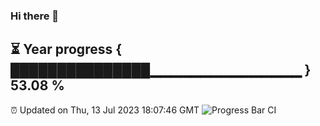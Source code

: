 ### Hi there 👋
⏳ Year progress { ███████████████▁▁▁▁▁▁▁▁▁▁▁▁▁▁▁ } 53.08 %
---
⏰ Updated on Thu, 13 Jul 2023 18:07:46 GMT
![Progress Bar CI](https://github.com/Moyi321/Moyi321/workflows/Progress%20Bar%20CI/badge.svg)
